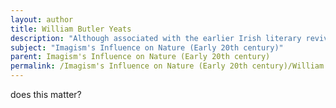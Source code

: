 ```yaml
---
layout: author
title: William Butler Yeats
description: "Although associated with the earlier Irish literary revival, Yeats incorporated Imagist techniques in his later work. His poems often explore the natural world’s beauty intertwined with mythology and philosophy."
subject: "Imagism's Influence on Nature (Early 20th century)"
parent: Imagism's Influence on Nature (Early 20th century)
permalink: /Imagism's Influence on Nature (Early 20th century)/William Butler Yeats/
---
```


does this matter?
